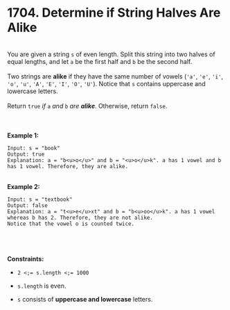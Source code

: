 # 1704. Determine if String Halves Are Alike

<br />You are given a string `s` of even length. Split this string into two halves of equal lengths, and let `a` be the first half and `b` be the second half.<br />
<br />Two strings are **alike** if they have the same number of vowels (`'a'`, `'e'`, `'i'`, `'o'`, `'u'`, `'A'`, `'E'`, `'I'`, `'O'`, `'U'`). Notice that `s` contains uppercase and lowercase letters.<br />
<br />Return `true`<em> if </em>`a`<em> and </em>`b`<em> are **alike**</em>. Otherwise, return `false`.<br />
<br /> <br />
<br />**Example 1:**<br />
```
Input: s = "book"
Output: true
Explanation: a = "b<u>o</u>" and b = "<u>o</u>k". a has 1 vowel and b has 1 vowel. Therefore, they are alike.
```
<br />**Example 2:**<br />
```
Input: s = "textbook"
Output: false
Explanation: a = "t<u>e</u>xt" and b = "b<u>oo</u>k". a has 1 vowel whereas b has 2. Therefore, they are not alike.
Notice that the vowel o is counted twice.
```
<br /> <br />
<br />**Constraints:**<br />

* `2 <;= s.length <;= 1000`

* `s.length` is even.

* `s` consists of **uppercase and lowercase** letters.